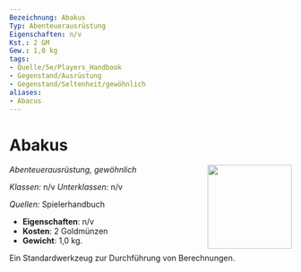 ```yaml
---
Bezeichnung: Abakus
Typ: Abenteuerausrüstung
Eigenschaften: n/v
Kst.: 2 GM
Gew.: 1,0 kg
tags:
- Quelle/5e/Players_Handbook
- Gegenstand/Ausrüstung
- Gegenstand/Seltenheit/gewöhnlich
aliases:
- Abacus
---
```

# Abakus
*Abenteuerausrüstung, gewöhnlich*
<img src="Gegenstände.webp" align="right" width="150">

_Klassen:_ n/v 
_Unterklassen:_  n/v

_Quellen:_ Spielerhandbuch

- **Eigenschaften**: n/v
- **Kosten**: 2 Goldmünzen
- **Gewicht**: 1,0 kg.

Ein Standardwerkzeug zur Durchführung von Berechnungen.